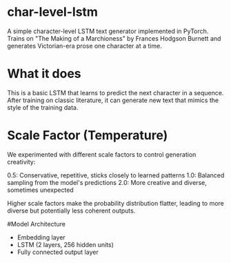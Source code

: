 # char-level-lstm
A simple character-level LSTM text generator implemented in PyTorch. Trains on "The Making of a Marchioness" by Frances Hodgson Burnett and generates Victorian-era prose one character at a time.

# What it does
This is a basic LSTM that learns to predict the next character in a sequence. After training on classic literature, it can generate new text that mimics the style of the training data.

# Scale Factor (Temperature)
We experimented with different scale factors to control generation creativity:

0.5: Conservative, repetitive, sticks closely to learned patterns
1.0: Balanced sampling from the model's predictions
2.0: More creative and diverse, sometimes unexpected

Higher scale factors make the probability distribution flatter, leading to more diverse but potentially less coherent outputs.

#Model Architecture
- Embedding layer
- LSTM (2 layers, 256 hidden units)
- Fully connected output layer
